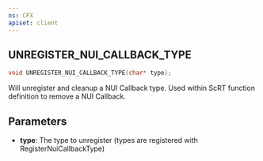 ```yaml
---
ns: CFX
apiset: client
---
```

## UNREGISTER_NUI_CALLBACK_TYPE

```c
void UNREGISTER_NUI_CALLBACK_TYPE(char* type);
```

Will unregister and cleanup a NUI Callback type. 
Used within ScRT function definition to remove a NUI Callback.

## Parameters
* **type**: The type to unregister (types are registered with RegisterNuiCallbackType)